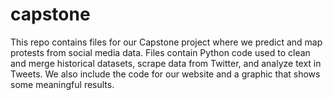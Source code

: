 # capstone

This repo contains files for our Capstone project where we predict and map protests from social media data.  Files contain Python code used to clean and merge historical datasets, scrape data from Twitter, and analyze text in Tweets. We also include the code for our website and a graphic that shows some meaningful results.

